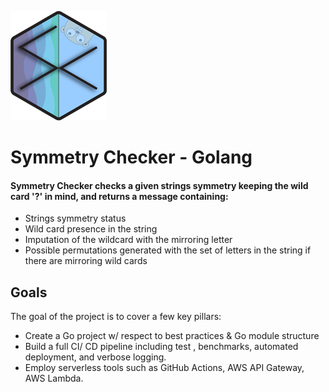 ![Logo-scaled](/assets/SymmCheckGo-Logo-1-crop.png)
# Symmetry Checker - Golang
#### Symmetry Checker checks a given strings symmetry keeping the wild card '?' in mind, and returns a message containing:
- Strings symmetry status
- Wild card presence in the string
- Imputation of the wildcard with the mirroring letter
- Possible permutations generated with the set of letters in the string if there are mirroring wild cards

## Goals
The goal of the project is to cover a few key pillars:
- Create a Go project w/ respect to best practices & Go module structure
- Build a full CI/ CD pipeline including test , benchmarks, automated deployment, and verbose logging.
- Employ serverless tools such as GitHub Actions, AWS API Gateway, AWS Lambda.


